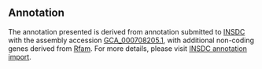 

Annotation
----------

The annotation presented is derived from annotation submitted to
[INSDC](http://www.insdc.org) with the assembly accession
[GCA\_000708205.1](http://www.ebi.ac.uk/ena/data/view/GCA_000708205.1),
with additional non-coding genes derived from
[Rfam](http://rfam.xfam.org/). For more details, please visit [INSDC
annotation
import](http://ensemblgenomes.org/info/data/insdc_annotation).
